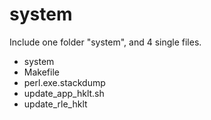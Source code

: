 system
======
Include one folder "system", and 4 single files.

- system
- Makefile
- perl.exe.stackdump
- update_app_hklt.sh
- update_rle_hklt
